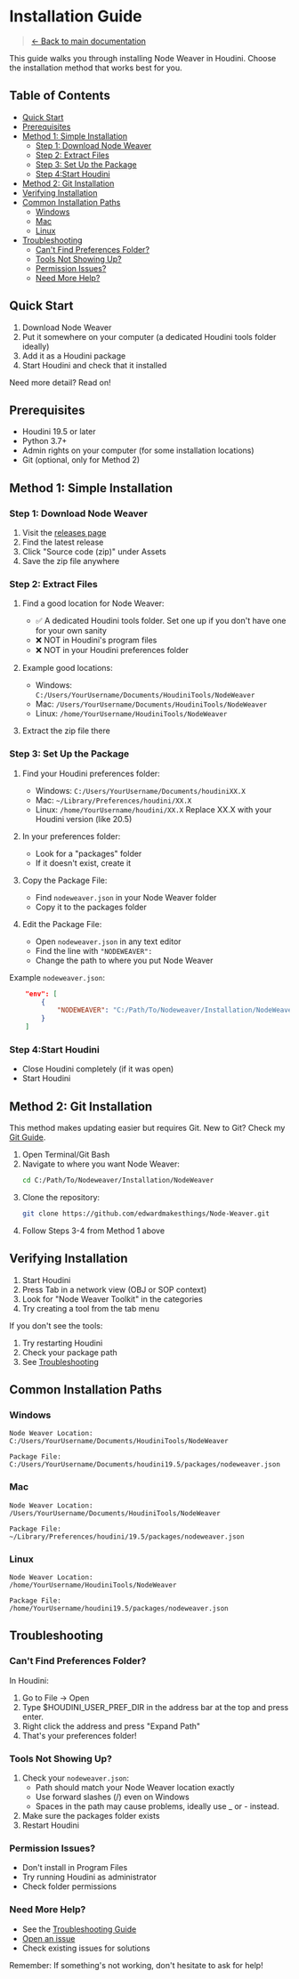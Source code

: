 <!-- omit in toc -->
# Installation Guide

> [← Back to main documentation](index.md)

This guide walks you through installing Node Weaver in Houdini. Choose the installation method that works best for you.

<!-- omit in toc -->
## Table of Contents
- [Quick Start](#quick-start)
- [Prerequisites](#prerequisites)
- [Method 1: Simple Installation](#method-1-simple-installation)
  - [Step 1: Download Node Weaver](#step-1-download-node-weaver)
  - [Step 2: Extract Files](#step-2-extract-files)
  - [Step 3: Set Up the Package](#step-3-set-up-the-package)
  - [Step 4:Start Houdini](#step-4start-houdini)
- [Method 2: Git Installation](#method-2-git-installation)
- [Verifying Installation](#verifying-installation)
- [Common Installation Paths](#common-installation-paths)
  - [Windows](#windows)
  - [Mac](#mac)
  - [Linux](#linux)
- [Troubleshooting](#troubleshooting)
  - [Can't Find Preferences Folder?](#cant-find-preferences-folder)
  - [Tools Not Showing Up?](#tools-not-showing-up)
  - [Permission Issues?](#permission-issues)
  - [Need More Help?](#need-more-help)

## Quick Start

1. Download Node Weaver
2. Put it somewhere on your computer (a dedicated Houdini tools folder ideally)
3. Add it as a Houdini package
4. Start Houdini and check that it installed

Need more detail? Read on!

## Prerequisites

- Houdini 19.5 or later
- Python 3.7+
- Admin rights on your computer (for some installation locations)
- Git (optional, only for Method 2)

## Method 1: Simple Installation

### Step 1: Download Node Weaver
1. Visit the [releases page](https://github.com/edwardmakesthings/Node-Weaver/releases)
2. Find the latest release
3. Click "Source code (zip)" under Assets
4. Save the zip file anywhere

### Step 2: Extract Files
1. Find a good location for Node Weaver:
   - ✅ A dedicated Houdini tools folder. Set one up if you don't have one for your own sanity
   - ❌ NOT in Houdini's program files
   - ❌ NOT in your Houdini preferences folder

2. Example good locations:
   - Windows: `C:/Users/YourUsername/Documents/HoudiniTools/NodeWeaver`
   - Mac: `/Users/YourUsername/Documents/HoudiniTools/NodeWeaver`
   - Linux: `/home/YourUsername/HoudiniTools/NodeWeaver`

3. Extract the zip file there

### Step 3: Set Up the Package
1. Find your Houdini preferences folder:
   - Windows: `C:/Users/YourUsername/Documents/houdiniXX.X`
   - Mac: `~/Library/Preferences/houdini/XX.X`
   - Linux: `/home/YourUsername/houdini/XX.X`
   Replace XX.X with your Houdini version (like 20.5)

2. In your preferences folder:
   - Look for a "packages" folder
   - If it doesn't exist, create it

3. Copy the Package File:
   - Find `nodeweaver.json` in your Node Weaver folder
   - Copy it to the packages folder

4. Edit the Package File:
   - Open `nodeweaver.json` in any text editor
   - Find the line with `"NODEWEAVER": `
   - Change the path to where you put Node Weaver

Example `nodeweaver.json`:
```json
    "env": [
        {
            "NODEWEAVER": "C:/Path/To/Nodeweaver/Installation/NodeWeaver"
        }
    ]
```

### Step 4:Start Houdini
- Close Houdini completely (if it was open)
- Start Houdini

## Method 2: Git Installation

This method makes updating easier but requires Git. New to Git? Check my [Git Guide](git-guide.md).

1. Open Terminal/Git Bash
2. Navigate to where you want Node Weaver:
   ```bash
   cd C:/Path/To/Nodeweaver/Installation/NodeWeaver
   ```
3. Clone the repository:
   ```bash
   git clone https://github.com/edwardmakesthings/Node-Weaver.git
   ```
4. Follow Steps 3-4 from Method 1 above

## Verifying Installation

1. Start Houdini
2. Press Tab in a network view  (OBJ or SOP context)
3. Look for "Node Weaver Toolkit" in the categories
4. Try creating a tool from the tab menu

If you don't see the tools:
1. Try restarting Houdini
2. Check your package path
3. See [Troubleshooting](#troubleshooting)

## Common Installation Paths

### Windows
```
Node Weaver Location:
C:/Users/YourUsername/Documents/HoudiniTools/NodeWeaver

Package File:
C:/Users/YourUsername/Documents/houdini19.5/packages/nodeweaver.json
```

### Mac
```
Node Weaver Location:
/Users/YourUsername/Documents/HoudiniTools/NodeWeaver

Package File:
~/Library/Preferences/houdini/19.5/packages/nodeweaver.json
```

### Linux
```
Node Weaver Location:
/home/YourUsername/HoudiniTools/NodeWeaver

Package File:
/home/YourUsername/houdini19.5/packages/nodeweaver.json
```

## Troubleshooting

### Can't Find Preferences Folder?
In Houdini:
1. Go to File → Open
2. Type $HOUDINI_USER_PREF_DIR in the address bar at the top and press enter.
3. Right click the address and press "Expand Path"
4. That's your preferences folder!

### Tools Not Showing Up?
1. Check your `nodeweaver.json`:
   - Path should match your Node Weaver location exactly
   - Use forward slashes (/) even on Windows
   - Spaces in the path may cause problems, ideally use _ or - instead.
2. Make sure the packages folder exists
3. Restart Houdini

### Permission Issues?
- Don't install in Program Files
- Try running Houdini as administrator
- Check folder permissions

### Need More Help?
- See the [Troubleshooting Guide](troubleshooting.md)
- [Open an issue](https://github.com/edwardmakesthings/Node-Weaver/issues)
- Check existing issues for solutions

Remember: If something's not working, don't hesitate to ask for help!